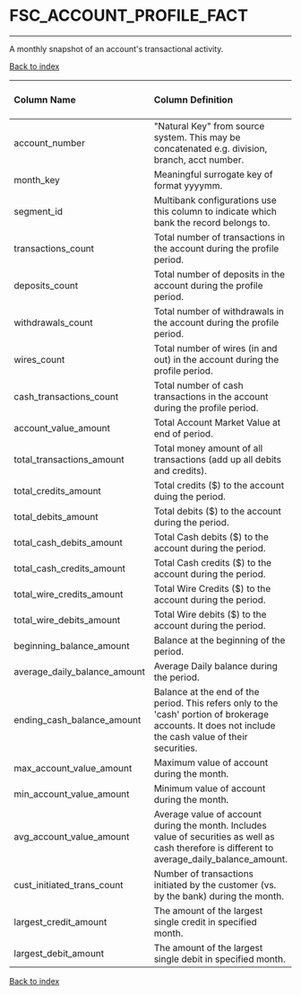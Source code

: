 # **FSC_ACCOUNT_PROFILE_FACT**

---

A monthly snapshot of an account's transactional activity.

[Back to index](./index.md)

| Column Name                  | Column Definition                                                                                                                                       | Column Data Type   | Column Null Option   | PK   | FK   |
|:-----------------------------|:--------------------------------------------------------------------------------------------------------------------------------------------------------|:-------------------|:---------------------|:-----|:-----|
| account_number               | "Natural Key" from source system.  This may be concatenated e.g. division, branch, acct number.                                                         | VARCHAR2(50)       | Not Null             | Yes  | No   |
| month_key                    | Meaningful surrogate key of format yyyymm.                                                                                                              | NUMBER(6,0)        | Not Null             | No   | Yes  |
| segment_id                   | Multibank configurations use this column to indicate which bank the record belongs to.                                                                  | VARCHAR2(128)      | Not Null             | No   | Yes  |
| transactions_count           | Total number of transactions in the account during the profile period.                                                                                  | NUMBER(10,0)       | Null                 | No   | No   |
| deposits_count               | Total number of deposits in the account during the profile period.                                                                                      | NUMBER(10,0)       | Null                 | No   | No   |
| withdrawals_count            | Total number of withdrawals in the account during the profile period.                                                                                   | NUMBER(10,0)       | Null                 | No   | No   |
| wires_count                  | Total number of wires (in and out) in the account during the profile period.                                                                            | NUMBER(10,0)       | Null                 | No   | No   |
| cash_transactions_count      | Total number of cash transactions in the account during the profile period.                                                                             | NUMBER(10,0)       | Null                 | No   | No   |
| account_value_amount         | Total Account Market Value at end of period.                                                                                                            | NUMBER(18,5)       | Null                 | No   | No   |
| total_transactions_amount    | Total money amount of all transactions (add up all debits and credits).                                                                                 | NUMBER(18,5)       | Null                 | No   | No   |
| total_credits_amount         | Total credits ($) to the account duing the period.                                                                                                      | NUMBER(18,5)       | Null                 | No   | No   |
| total_debits_amount          | Total debits ($) to the account during the period.                                                                                                      | NUMBER(18,5)       | Null                 | No   | No   |
| total_cash_debits_amount     | Total Cash debits ($) to the account during the period.                                                                                                 | NUMBER(18,5)       | Null                 | No   | No   |
| total_cash_credits_amount    | Total Cash credits ($) to the account during the period.                                                                                                | NUMBER(18,5)       | Null                 | No   | No   |
| total_wire_credits_amount    | Total Wire Credits ($) to the account during the period.                                                                                                | NUMBER(18,5)       | Null                 | No   | No   |
| total_wire_debits_amount     | Total Wire debits ($) to the account during the period.                                                                                                 | NUMBER(18,5)       | Null                 | No   | No   |
| beginning_balance_amount     | Balance at the beginning of the period.                                                                                                                 | NUMBER(18,5)       | Null                 | No   | No   |
| average_daily_balance_amount | Average Daily balance during the period.                                                                                                                | NUMBER(18,5)       | Null                 | No   | No   |
| ending_cash_balance_amount   | Balance at the end of the period. This refers only to the 'cash' portion of brokerage accounts. It does not include the cash value of their securities. | NUMBER(18,5)       | Null                 | No   | No   |
| max_account_value_amount     | Maximum value of account during the month.                                                                                                              | NUMBER(18,5)       | Null                 | No   | No   |
| min_account_value_amount     | Minimum value of account during the month.                                                                                                              | NUMBER(18,5)       | Null                 | No   | No   |
| avg_account_value_amount     | Average value of account during the month.  Includes value of securities as well as cash therefore is different to average_daily_balance_amount.        | NUMBER(18,5)       | Null                 | No   | No   |
| cust_initiated_trans_count   | Number of transactions initiated by the customer (vs. by the bank) during the month.                                                                    | NUMBER(10,0)       | Null                 | No   | No   |
| largest_credit_amount        | The amount of the largest single credit in specified month.                                                                                             | NUMBER(18,5)       | Null                 | No   | No   |
| largest_debit_amount         | The amount of the largest single debit in specified month.                                                                                              | NUMBER(18,5)       | Null                 | No   | No   |

[Back to index](./index.md)